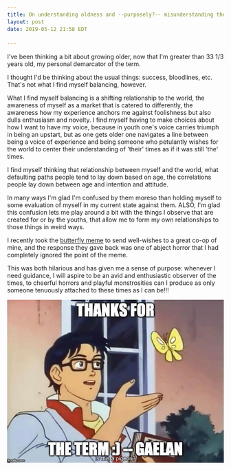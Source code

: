 ```yaml
---
title: On understanding oldness and --purposely?-- misunderstanding the modern
layout: post
date: 2019-05-12 21:58 EDT

---
```

I've been thinking a bit about growing older, now that I'm greater than 33 1/3 years old, my personal demarcator of the term.

I thought I'd be thinking about the usual things: success, bloodlines, etc. That's not what I find myself balancing, however.

What I find myself balancing is a shifting relationship to the world, the awareness of myself as a market that is catered to differently, the awareness how my experience anchors me against foolishness but also dulls enthusiasm and novelty. I find myself having to make choices about how I want to have my voice, because in youth one's voice carries triumph in being an upstart, but as one gets older one navigates a line between being a voice of experience and being someone who petulantly wishes for the world to center their understanding of 'their' times as if it was still 'the' times.

I find myself thinking that relationship between myself and the world, what defaulting paths people tend to lay down based on age, the correlations people lay down between age and intention and attitude.

In many ways I'm glad I'm confused by them moreso than holding myself to some evaluation of myself in my current state against them.
ALSO, I'm glad this confusion lets me play around a bit with the things I observe that are created for or by the youths, that allow me to form my own relationships to those things in weird ways.

I recently took the [butterfly meme](https://mashable.com/2018/05/08/is-this-a-pigeon-meme/) to send well-wishes to a great co-op of mine, and the response they gave back was one of abject horror that I had completely ignored the point of the meme.

This was both hilarious and has given me a sense of purpose: whenever I need guidance, I will aspire to be an avid and enthusiastic observer of the times, to cheerful horrors and playful monstrosities can I produce as only someone tenuously attached to these times as I can be!!!

![Butterfly meme saying "Thanks for the Term"](/assets/img/butterfly_meme.jpg)
